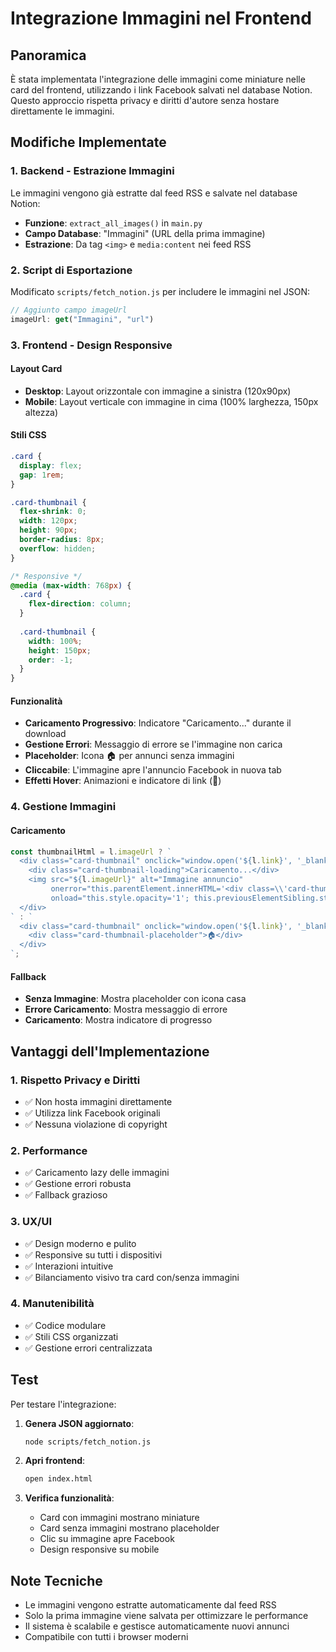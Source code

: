 # Integrazione Immagini nel Frontend

## Panoramica

È stata implementata l'integrazione delle immagini come miniature nelle card del frontend, utilizzando i link Facebook salvati nel database Notion. Questo approccio rispetta privacy e diritti d'autore senza hostare direttamente le immagini.

## Modifiche Implementate

### 1. Backend - Estrazione Immagini

Le immagini vengono già estratte dal feed RSS e salvate nel database Notion:
- **Funzione**: `extract_all_images()` in `main.py`
- **Campo Database**: "Immagini" (URL della prima immagine)
- **Estrazione**: Da tag `<img>` e `media:content` nei feed RSS

### 2. Script di Esportazione

Modificato `scripts/fetch_notion.js` per includere le immagini nel JSON:
```javascript
// Aggiunto campo imageUrl
imageUrl: get("Immagini", "url")
```

### 3. Frontend - Design Responsive

#### Layout Card
- **Desktop**: Layout orizzontale con immagine a sinistra (120x90px)
- **Mobile**: Layout verticale con immagine in cima (100% larghezza, 150px altezza)

#### Stili CSS
```css
.card {
  display: flex;
  gap: 1rem;
}

.card-thumbnail {
  flex-shrink: 0;
  width: 120px;
  height: 90px;
  border-radius: 8px;
  overflow: hidden;
}

/* Responsive */
@media (max-width: 768px) {
  .card {
    flex-direction: column;
  }
  
  .card-thumbnail {
    width: 100%;
    height: 150px;
    order: -1;
  }
}
```

#### Funzionalità
- **Caricamento Progressivo**: Indicatore "Caricamento..." durante il download
- **Gestione Errori**: Messaggio di errore se l'immagine non carica
- **Placeholder**: Icona 🏠 per annunci senza immagini
- **Cliccabile**: L'immagine apre l'annuncio Facebook in nuova tab
- **Effetti Hover**: Animazioni e indicatore di link (🔗)

### 4. Gestione Immagini

#### Caricamento
```javascript
const thumbnailHtml = l.imageUrl ? `
  <div class="card-thumbnail" onclick="window.open('${l.link}', '_blank')">
    <div class="card-thumbnail-loading">Caricamento...</div>
    <img src="${l.imageUrl}" alt="Immagine annuncio" 
         onerror="this.parentElement.innerHTML='<div class=\\'card-thumbnail-error\\'>Errore caricamento</div>'"
         onload="this.style.opacity='1'; this.previousElementSibling.style.display='none';">
  </div>
` : `
  <div class="card-thumbnail" onclick="window.open('${l.link}', '_blank')">
    <div class="card-thumbnail-placeholder">🏠</div>
  </div>
`;
```

#### Fallback
- **Senza Immagine**: Mostra placeholder con icona casa
- **Errore Caricamento**: Mostra messaggio di errore
- **Caricamento**: Mostra indicatore di progresso

## Vantaggi dell'Implementazione

### 1. Rispetto Privacy e Diritti
- ✅ Non hosta immagini direttamente
- ✅ Utilizza link Facebook originali
- ✅ Nessuna violazione di copyright

### 2. Performance
- ✅ Caricamento lazy delle immagini
- ✅ Gestione errori robusta
- ✅ Fallback grazioso

### 3. UX/UI
- ✅ Design moderno e pulito
- ✅ Responsive su tutti i dispositivi
- ✅ Interazioni intuitive
- ✅ Bilanciamento visivo tra card con/senza immagini

### 4. Manutenibilità
- ✅ Codice modulare
- ✅ Stili CSS organizzati
- ✅ Gestione errori centralizzata

## Test

Per testare l'integrazione:

1. **Genera JSON aggiornato**:
   ```bash
   node scripts/fetch_notion.js
   ```

2. **Apri frontend**:
   ```bash
   open index.html
   ```

3. **Verifica funzionalità**:
   - Card con immagini mostrano miniature
   - Card senza immagini mostrano placeholder
   - Clic su immagine apre Facebook
   - Design responsive su mobile

## Note Tecniche

- Le immagini vengono estratte automaticamente dal feed RSS
- Solo la prima immagine viene salvata per ottimizzare le performance
- Il sistema è scalabile e gestisce automaticamente nuovi annunci
- Compatibile con tutti i browser moderni
